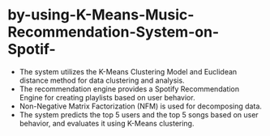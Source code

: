 # by-using-K-Means-Music-Recommendation-System-on-Spotif-
- The system utilizes the K-Means Clustering Model and Euclidean distance method for data clustering and analysis.
- The recommendation engine provides a Spotify Recommendation Engine for creating playlists based on user behavior.
- Non-Negative Matrix Factorization (NFM) is used for decomposing data.
- The system predicts the top 5 users and the top 5 songs based on user behavior, and evaluates it using K-Means clustering.
